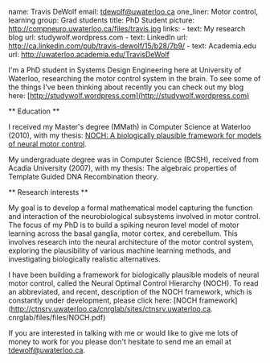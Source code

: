 name: Travis DeWolf
email: tdewolf@uwaterloo.ca
one_liner: Motor control, learning
group: Grad students
title: PhD Student
picture: http://compneuro.uwaterloo.ca/files/travis.jpg
links: 
    - text: My research blog
      url: studywolf.wordpress.com
    - text: LinkedIn 
      url: http://ca.linkedin.com/pub/travis-dewolf/15/b28/7b9/
    - text: Academia.edu
      url: http://uwaterloo.academia.edu/TravisDeWolf

I'm a PhD student in Systems Design Engineering here at University of
Waterloo, researching the motor control system in the brain. To see some of
the things I've been thinking about recently you can check out my blog here:
[http://studywolf.wordpress.com](http://studywolf.wordpress.com)

** Education ** 

I received my Master's degree (MMath) in Computer Science at Waterloo (2010),
with my thesis: 
[NOCH: A biologically plausible framework for models of neural motor control](http://www.uwspace.uwaterloo.ca/bitstream/10012/4949/1/main.pdf).

My undergraduate degree was in Computer Science (BCSH), received from Acadia
University (2007), with my thesis: The algebraic properties of Template Guided
DNA Recombination theory.

** Research interests **

My goal is to develop a formal mathematical model capturing the function and
interaction of the neurobiological subsystems involved in motor control. The 
focus of my PhD is to build a spiking neuron level model of motor learning 
across the basal ganglia, motor cortex, and cerebellum. This involves research 
into the neural architecture of the motor control system, exploring the
plausibility of various machine learning methods, and investigating 
biologically realistic alternatives.

I have been building a framework for biologically plausible models of neural
motor control, called the Neural Optimal Control Hierarchy (NOCH). 
To read an abbreviated, and recent, description of
the NOCH framework, which is constantly under development, please click here:
[NOCH framework](http://ctnsrv.uwaterloo.ca/cnrglab/sites/ctnsrv.uwaterloo.ca.
cnrglab/files/files/NOCH.pdf)

If you are interested in talking with me or would like to give me lots of
money to work for you please don't hesitate to send me an email at
[tdewolf@uwaterloo.ca](mailto:tdewolf@uwaterloo.ca).
